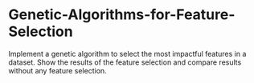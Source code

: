 # Genetic-Algorithms-for-Feature-Selection
Implement a genetic algorithm to select the most impactful features in a dataset. Show the results of the feature selection and compare results without any feature selection.

